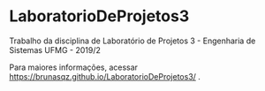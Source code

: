 # LaboratorioDeProjetos3
Trabalho da disciplina de Laboratório de Projetos 3 - Engenharia de Sistemas UFMG - 2019/2

Para maiores informações, acessar https://brunasqz.github.io/LaboratorioDeProjetos3/ .
